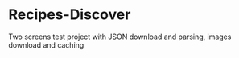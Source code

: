 # Recipes-Discover
Two screens test project with JSON download and parsing, images download and caching

